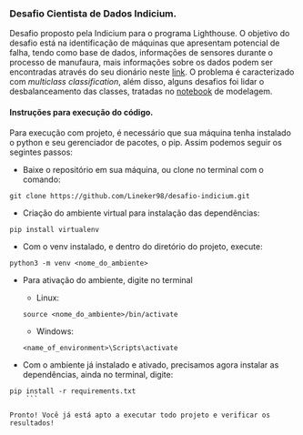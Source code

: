 ### Desafio Cientista de Dados Indicium.

Desafio proposto pela Indicium para o programa Lighthouse. O objetivo do desafio está na identificação de máquinas que apresentam potencial de falha, tendo como base de dados, informações de sensores durante o processo de manufaura, mais informações sobre os dados podem ser encontradas através do seu dionário neste [link](https://github.com/Lineker98/desafio-indicium/blob/main/%5BLighthouse%5D%20Desafio%20Cientista%20de%20Dados%20-%20Manuten%C3%A7%C3%A3o%20preventiva.docx). O problema é caracterizado com *multiclass classification*, além disso, alguns desafios foi lidar o desbalanceamento das classes, tratadas no [notebook](https://github.com/Lineker98/desafio-indicium/blob/main/modeling.ipynb) de modelagem.

#### Instruções para execução do código.

Para execução com projeto, é necessário que sua máquina tenha instalado o python e seu gerenciador de pacotes, o pip. Assim podemos seguir os segintes passos:

- Baixe o repositório em sua máquina, ou clone no terminal com o comando:

```
git clone https://github.com/Lineker98/desafio-indicium.git
```

- Criação do ambiente virtual para instalação das dependências:
```
pip install virtualenv
```

- Com o venv instalado, e dentro do diretório do projeto, execute:
```
python3 -m venv <nome_do_ambiente>
```

- Para ativação do ambiente, digite no terminal
    - Linux:
    ```console
    source <nome_do_ambiente>/bin/activate
    ```

    - Windows:
    ```
    <name_of_environment>\Scripts\activate
    ```

- Com o ambiente já instalado e ativado, precisamos agora instalar as dependências, ainda no terminal, digite:
```
pip install -r requirements.txt
    ```

Pronto! Você já está apto a executar todo projeto e verificar os resultados!